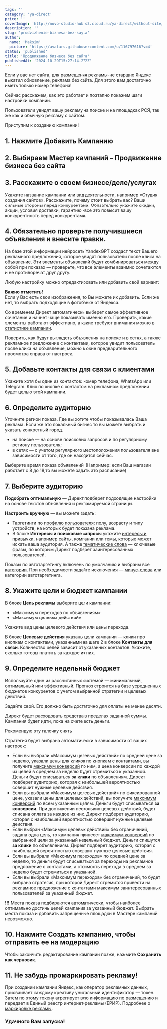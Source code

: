 ```yaml
---
tags: ''
category: 'ya-direct'
price: ''
coverImage: 'http://novo-studio-hub.s3.cloud.ru/ya-direct/without-site/0.png'
description: ''
slug: 'prodvizhenie-biznesa-bez-sayta'
author:
  name: 'Maksim'
  picture: 'https://avatars.githubusercontent.com/u/116797616?v=4'
status: 'published'
title: 'Продвижение бизнеса без сайта'
publishedAt: '2024-10-29T15:27:14.272Z'
---
```


Если у вас нет сайта, для размещения рекламы-не старшно Яндекс выкатил обновление, реклама без сайта. Для этого вам достаточно иметь только номер телефона!

Сейчас расскажем, как это работает и поэтапно покажем шаги настройки компании.

Пользователи увидят вашу рекламу на поиске и на площадках РСЯ, так же как и обычную рекламу с сайтом.

Приступим к созданию компании!

## 1. Нажмите Добавить Кампанию

## 2. Выбираем Мастер кампаний – Продвижение бизнеса без сайта

## 3. Расскажите о своем бизнесе/деле/услугах

Укажите название кампании или вид деятельности, например «Студия создания сайтов». Расскажите, почему стоит выбрать вас? Ваши сильные стороны перед конкурентами. Обязательно укажите скидки, акции, условия доставки, гарантию -все это повысит вашу конкурентность перед конкурентами.

## 4. Обязательно проверьте получившиеся объявления и внесите правки.

На базе этой информации нейросеть YandexGPT создаст текст Вашего рекламного предложения, которое увидят пользователи после клика на объявление. Эти элементы объявлений будут комбинироваться между собой при показах — проверьте, что все элементы взаимно сочетаются и не противоречат друг другу.

Любую настройку можно отредактировать или добавить свой вариант:

**Важно отметить!**\
Если у Вас есть свои изображения, то Вы можете их добавить. Если же нет, то выбрать подходящие в фотобанке от Яндекса.

Со временем Директ автоматически выберет самое эффективное сочетание и начнет чаще показывать именно его. Проверить, какие элементы работают эффективно, а какие требуют внимания можно в [статистике кампании](https://yandex.ru/support/direct/ru/campaign-master/without-site#statistics).

Поверить, как будут выглядеть объявления на поиске и в сетях, а также рекламное предложение с контактами, которое увидит пользователь после клика на объявление, можно в окне предварительного просмотра справа от настроек.

## 5. Добавьте контакты для связи с клиентами

Укажите хотя бы один из контактов: номер телефона, WhatsApp или Telegram. Клик по кнопке с контактом на рекламном предложении будет целью этой кампании.

## 6. Определите аудиторию

Уточните регион показа. Где вы хотите чтобы показывалась Ваша реклама. Если же это локальный бизнес то вы можете выбрать и указать конкретный город.

- на поиске — на основе поисковых запросов и по регулярному региону пользователя;
- в сетях — с учетом регулярного местоположения пользователя вне зависимости от того, где он находится сейчас.

Выберите время показа объявлений. (Например: если Ваш магазин работает с 8 до 18,то вы можете задать это расписание)

## 7. Выберите аудиторию

**Подобрать оптимальную** — Директ подберет подходящие настройки на основе текстов объявления и рекламируемой страницы.

**Настроить вручную** — вы можете задать:

- Таргетинги по [профилю пользователя](https://yandex.ru/support/direct/ru/products-cpm-campaign/display-ads-settings): полу, возрасту и типу устройств, на которых будет показана реклама.
- В блоке **Интересы и поисковые** **запросы** укажите [интересы и привычки](https://yandex.ru/support/direct/ru/products-text-image-ads/user-profile), например сайты, компании или темы, которые может искать ваша аудитория. А также [тематические слова](https://yandex.ru/support/direct/ru/keywords/keywords) — ключевые фразы, по которым Директ подберет заинтересованных пользователей.

Показы по автотаргетингу включены по умолчанию и выбраны все [категории](https://yandex.ru/support/direct/ru/impression-criteria/autotargeting). При необходимости задайте исключения — [минус-слова](https://yandex.ru/support/direct/ru/keywords/negative-keywords) или категории автотаргетинга.

## 8. Укажите цели и бюджет кампании

В блоке **Цель рекламы** выберите цели кампании: 

- «Максимум переходов по объявлениям» 
- «Максимум целевых действий»

Укажите вид цены целевого действия или цены перехода.

В блоке **Целевые действия** указаны цели кампании — клики про кнопкам с контактами, указанными на шаге 2 в блоке **Контакты для связи**. Количество целей зависит от указанных контактов. Укажите, сколько готовы платить за каждое из них.

## 9. Определите недельный бюджет

Используйте один из рассчитанных системой — минимальный, оптимальный или эффективный. Прогноз строится на базе усредненных бюджетов конкурентов с учетом выбранной стратегии и целевых действий.

Задайте свой. Его должно быть достаточно для оплаты не менее десяти.

Директ будет расходовать средства в пределах заданной суммы. Кампания будет идти, пока на счете есть деньги.

Рекомендую эту галочку снять

Стратегия будет выбрана автоматически в зависимости от ваших настроек:

- Если вы выбрали «Максимум целевых действий» по средней цене за неделю, указали цены для кликов по кнопкам с контактами, вы получите [максимум конверсий](https://yandex.ru/support/direct/ru/strategies/average-cpa#average-cpa/crr) по ним, а цена конверсии по каждой из целей в среднем за неделю будет стремиться к указанной. Деньги будут списываться **за клики** по объявлениям. Директ подберет аудиторию, которая с наибольшей вероятностью совершит нужные целевые действия.
- Если вы выбрали «Максимум целевых действий» по фиксированной цене, указали цены для целевых действий, вы получите [максимум конверсий](https://yandex.ru/support/direct/ru/strategies/average-cpa#average-cpa/crr) по всем указанным целям. Деньги будут списываться **за конверсии**. При достижении нескольких целевых действий, будет списана оплата за каждое из них. Директ подберет аудиторию, которая с наибольшей вероятностью совершит нужные целевые действия.
- Если выбран «Максимум целевых действий» без ограничений, задана одна цель, то кампания принесет [максимум конверсий](https://yandex.ru/support/direct/ru/strategies/average-cpa#average-cpa/crr) по выбранной цели за указанный недельный бюджет. Деньги спишутся **за клики** по объявлениям. Директ подберет аудиторию, которая с наибольшей вероятностью совершит нужные целевые действия.
- Если вы выбрали «Максимум переходов» по средней цене за неделю, то деньги будут списываться за переходы на рекламное предложение с контактами, а стоимость перехода в среднем за неделю будет стремиться к указанной.
- Если вы выбрали «Максимум переходов» без ограничений, то будет выбрана стратегия, при которой Директ стремится привести на рекламное предложение с контактами максимум заинтересованных пользователей за указанный бюджет.

**!!!** Места показа подбираются автоматически, чтобы наиболее оптимально достичь целей кампании за указанный бюджет. Выбрать места показа и добавить запрещенные площадки в Мастере кампаний невозможно.

## 10. Нажмите Создать кампанию, чтобы отправить ее на модерацию

Чтобы закончить редактирование кампании позже, нажмите **Сохранить как черновик**.

## 11. Не забудь промаркировать рекламу!

При создании кампании Яндекс, как оператор рекламных данных, присваивает каждому креативу уникальный идентификатор — токен. Затем по этому токену агрегирует всю информацию по размещению и передает в Единый реестр интернет-рекламы (ЕРИР). Подробнее о [маркировке рекламы](https://yandex.ru/adv/ad-labeling).

### **Удачного Вам запуска!**